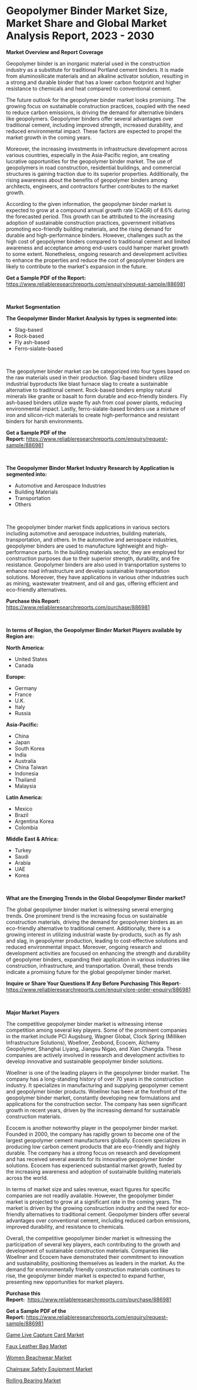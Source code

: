 <p><h1>Geopolymer Binder Market Size, Market Share and Global Market Analysis Report, 2023 - 2030</h1></p><p><strong>Market Overview and Report Coverage</strong></p>
<p><p>Geopolymer binder is an inorganic material used in the construction industry as a substitute for traditional Portland cement binders. It is made from aluminosilicate materials and an alkaline activator solution, resulting in a strong and durable binder that has a lower carbon footprint and higher resistance to chemicals and heat compared to conventional cement.</p><p>The future outlook for the geopolymer binder market looks promising. The growing focus on sustainable construction practices, coupled with the need to reduce carbon emissions, is driving the demand for alternative binders like geopolymers. Geopolymer binders offer several advantages over traditional cement, including improved strength, increased durability, and reduced environmental impact. These factors are expected to propel the market growth in the coming years.</p><p>Moreover, the increasing investments in infrastructure development across various countries, especially in the Asia-Pacific region, are creating lucrative opportunities for the geopolymer binder market. The use of geopolymers in road construction, residential buildings, and commercial structures is gaining traction due to its superior properties. Additionally, the rising awareness about the benefits of geopolymer binders among architects, engineers, and contractors further contributes to the market growth.</p><p>According to the given information, the geopolymer binder market is expected to grow at a compound annual growth rate (CAGR) of 8.6% during the forecasted period. This growth can be attributed to the increasing adoption of sustainable construction practices, government initiatives promoting eco-friendly building materials, and the rising demand for durable and high-performance binders. However, challenges such as the high cost of geopolymer binders compared to traditional cement and limited awareness and acceptance among end-users could hamper market growth to some extent. Nonetheless, ongoing research and development activities to enhance the properties and reduce the cost of geopolymer binders are likely to contribute to the market's expansion in the future.</p></p>
<p><strong>Get a Sample PDF of the Report:</strong> <a href="https://www.reliableresearchreports.com/enquiry/request-sample/886981">https://www.reliableresearchreports.com/enquiry/request-sample/886981</a></p>
<p>&nbsp;</p>
<p><strong>Market Segmentation</strong></p>
<p><strong>The Geopolymer Binder Market Analysis by types is segmented into:</strong></p>
<p><ul><li>Slag-based</li><li>Rock-based</li><li>Fly ash-based</li><li>Ferro-sialate-based</li></ul></p>
<p>&nbsp;</p>
<p><p>The geopolymer binder market can be categorized into four types based on the raw materials used in their production. Slag-based binders utilize industrial byproducts like blast furnace slag to create a sustainable alternative to traditional cement. Rock-based binders employ natural minerals like granite or basalt to form durable and eco-friendly binders. Fly ash-based binders utilize waste fly ash from coal power plants, reducing environmental impact. Lastly, ferro-sialate-based binders use a mixture of iron and silicon-rich materials to create high-performance and resistant binders for harsh environments.</p></p>
<p><strong>Get a Sample PDF of the Report:</strong>&nbsp;<a href="https://www.reliableresearchreports.com/enquiry/request-sample/886981">https://www.reliableresearchreports.com/enquiry/request-sample/886981</a></p>
<p>&nbsp;</p>
<p><strong>The Geopolymer Binder Market Industry Research by Application is segmented into:</strong></p>
<p><ul><li>Automotive and Aerospace Industries</li><li>Building Materials</li><li>Transportation</li><li>Others</li></ul></p>
<p>&nbsp;</p>
<p><p>The geopolymer binder market finds applications in various sectors including automotive and aerospace industries, building materials, transportation, and others. In the automotive and aerospace industries, geopolymer binders are used to manufacture lightweight and high-performance parts. In the building materials sector, they are employed for construction purposes due to their superior strength, durability, and fire resistance. Geopolymer binders are also used in transportation systems to enhance road infrastructure and develop sustainable transportation solutions. Moreover, they have applications in various other industries such as mining, wastewater treatment, and oil and gas, offering efficient and eco-friendly alternatives.</p></p>
<p><strong>Purchase this Report:</strong>&nbsp; <a href="https://www.reliableresearchreports.com/purchase/886981">https://www.reliableresearchreports.com/purchase/886981</a></p>
<p>&nbsp;</p>
<p><strong>In terms of Region, the Geopolymer Binder Market Players available by Region are:</strong></p>
<p>
    <p> <strong> North America: </strong>
        <ul>
            <li>United States</li>
            <li>Canada</li>
        </ul>
        </p> 
    <p> <strong> Europe: </strong>
        <ul>
            <li>Germany</li>
            <li>France</li>
            <li>U.K.</li>
            <li>Italy</li>
            <li>Russia</li>
        </ul>
        </p> 
    <p> <strong> Asia-Pacific: </strong>
        <ul>
            <li>China</li>
            <li>Japan</li>
            <li>South Korea</li>
            <li>India</li>
            <li>Australia</li>
            <li>China Taiwan</li>
            <li>Indonesia</li>
            <li>Thailand</li>
            <li>Malaysia</li>
        </ul>
        </p> 
    <p> <strong> Latin America: </strong>
        <ul>
            <li>Mexico</li>
            <li>Brazil</li>
            <li>Argentina Korea</li>
            <li>Colombia</li>
        </ul>
        </p> 
    <p> <strong> Middle East & Africa: </strong>
        <ul>
            <li>Turkey</li>
            <li>Saudi</li>
            <li>Arabia</li>
            <li>UAE</li>
            <li>Korea</li>
        </ul>
    </p>
    </p>
<p>&nbsp;</p>
<p><strong>What are the Emerging Trends in the Global Geopolymer Binder market?</strong></p>
<p><p>The global geopolymer binder market is witnessing several emerging trends. One prominent trend is the increasing focus on sustainable construction materials, driving the demand for geopolymer binders as an eco-friendly alternative to traditional cement. Additionally, there is a growing interest in utilizing industrial waste by-products, such as fly ash and slag, in geopolymer production, leading to cost-effective solutions and reduced environmental impact. Moreover, ongoing research and development activities are focused on enhancing the strength and durability of geopolymer binders, expanding their application in various industries like construction, infrastructure, and transportation. Overall, these trends indicate a promising future for the global geopolymer binder market.</p></p>
<p><strong>Inquire or Share Your Questions If Any Before Purchasing This Report</strong>- <a href="https://www.reliableresearchreports.com/enquiry/pre-order-enquiry/886981">https://www.reliableresearchreports.com/enquiry/pre-order-enquiry/886981</a></p>
<p>&nbsp;</p>
<p><strong>Major Market Players</strong></p>
<p><p>The competitive geopolymer binder market is witnessing intense competition among several key players. Some of the prominent companies in the market include PCI Augsburg, Wagner Global, Clock Spring (Milliken Infrastructure Solutions), Woellner, Zeobond, Ecocem, Alchemy Geopolymer, Shanghai Liyang, Jiangsu Nigao, and Xian Changda. These companies are actively involved in research and development activities to develop innovative and sustainable geopolymer binder solutions.</p><p>Woellner is one of the leading players in the geopolymer binder market. The company has a long-standing history of over 70 years in the construction industry. It specializes in manufacturing and supplying geopolymer cement and geopolymer binder products. Woellner has been at the forefront of the geopolymer binder market, constantly developing new formulations and applications for the construction sector. The company has seen significant growth in recent years, driven by the increasing demand for sustainable construction materials.</p><p>Ecocem is another noteworthy player in the geopolymer binder market. Founded in 2000, the company has rapidly grown to become one of the largest geopolymer cement manufacturers globally. Ecocem specializes in producing low carbon cement products that are eco-friendly and highly durable. The company has a strong focus on research and development and has received several awards for its innovative geopolymer binder solutions. Ecocem has experienced substantial market growth, fueled by the increasing awareness and adoption of sustainable building materials across the world.</p><p>In terms of market size and sales revenue, exact figures for specific companies are not readily available. However, the geopolymer binder market is projected to grow at a significant rate in the coming years. The market is driven by the growing construction industry and the need for eco-friendly alternatives to traditional cement. Geopolymer binders offer several advantages over conventional cement, including reduced carbon emissions, improved durability, and resistance to chemicals.</p><p>Overall, the competitive geopolymer binder market is witnessing the participation of several key players, each contributing to the growth and development of sustainable construction materials. Companies like Woellner and Ecocem have demonstrated their commitment to innovation and sustainability, positioning themselves as leaders in the market. As the demand for environmentally friendly construction materials continues to rise, the geopolymer binder market is expected to expand further, presenting new opportunities for market players.</p></p>
<p><strong>Purchase this Report:</strong>&nbsp;&nbsp;<a href="https://www.reliableresearchreports.com/purchase/886981">https://www.reliableresearchreports.com/purchase/886981</a></p>
<p></p>
<p><strong>Get a Sample PDF of the Report:</strong>&nbsp;<a href="https://www.reliableresearchreports.com/enquiry/request-sample/886981">https://www.reliableresearchreports.com/enquiry/request-sample/886981</a></p>
<p><p><a href="https://medium.com/@amaliarobel/game-live-capture-card-market-competitive-analysis-market-trends-and-forecast-to-2030-8852523a0b62">Game Live Capture Card Market</a></p><p><a href="https://medium.com/@janrussell6445/faux-leather-bag-market-size-cagr-trends-2024-2030-1df84b065468">Faux Leather Bag Market</a></p><p><a href="https://medium.com/@jaylonlesch/women-beachwear-market-outlook-industry-overview-and-forecast-2023-to-2030-477b6245df5a">Women Beachwear Market</a></p><p><a href="https://medium.com/@nayelibosco/analyzing-chainsaw-safety-equipment-market-global-industry-perspective-and-forecast-2023-to-2030-849f2e433512">Chainsaw Safety Equipment Market</a></p><p><a href="https://medium.com/@vallieemard78/rolling-bearing-market-share-evolution-and-market-growth-trends-2023-2030-f7662ad86154">Rolling Bearing Market</a></p></p>